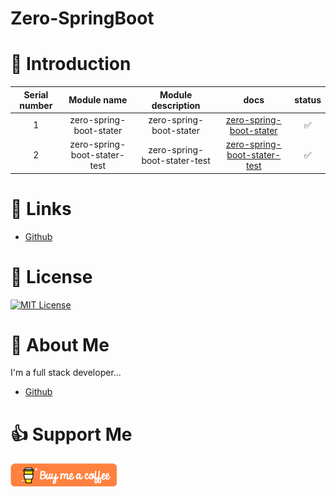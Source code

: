 # Zero-SpringBoot

# 📖 Introduction

| Serial number |         Module name          |      Module description      |                                 docs                                  | status |
|:-------------:|:----------------------------:|:----------------------------:|:---------------------------------------------------------------------:|:------:|
|       1       |   zero-spring-boot-stater    |   zero-spring-boot-stater    |      [zero-spring-boot-stater ](zero-spring-boot-stater/HELP.md)      |   ✅    |
|       2       | zero-spring-boot-stater-test | zero-spring-boot-stater-test | [zero-spring-boot-stater-test ](zero-spring-boot-stater-test/HELP.md) |   ✅    |

# 🔗 Links

- [Github](https://github.com/Micro-Organism/Zero-SpringBoot)

# 📝 License

[![MIT License](https://img.shields.io/badge/License-MIT-green.svg)](http://opensource.org/licenses/MIT)

# 🚀 About Me

I'm a full stack developer...

- [Github](https://github.com/Micro-Organism)

# 👍 Support Me

[!["Buy Me A Coffee"](doc/images/img.png)](https://github.com/Micro-Organism/Zero-SpringBoot)
